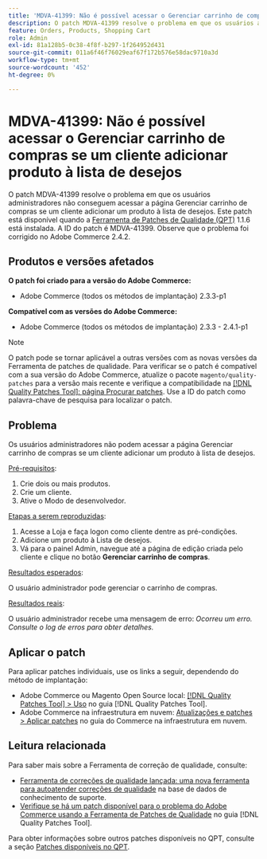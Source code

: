 ```yaml
---
title: 'MDVA-41399: Não é possível acessar o Gerenciar carrinho de compras se um cliente adicionar produto à lista de desejos'
description: O patch MDVA-41399 resolve o problema em que os usuários administradores não conseguem acessar a página Gerenciar carrinho de compras se um cliente adicionar um produto à lista de desejos. Este patch está disponível quando a [Ferramenta de correções de qualidade (QPT)](https://experienceleague.adobe.com/en/docs/commerce-operations/tools/quality-patches-tool/quality-patches-tool-to-self-serve-quality-patches) 1.1.6 está instalada. A ID do patch é MDVA-41399. Observe que o problema foi corrigido no Adobe Commerce 2.4.2.
feature: Orders, Products, Shopping Cart
role: Admin
exl-id: 81a128b5-0c38-4f8f-b297-1f264952d431
source-git-commit: 011a6f46f76029eaf67f172b576e58dac9710a3d
workflow-type: tm+mt
source-wordcount: '452'
ht-degree: 0%

---
```


# MDVA-41399: Não é possível acessar o Gerenciar carrinho de compras se um cliente adicionar produto à lista de desejos

O patch MDVA-41399 resolve o problema em que os usuários administradores não conseguem acessar a página Gerenciar carrinho de compras se um cliente adicionar um produto à lista de desejos. Este patch está disponível quando a [Ferramenta de Patches de Qualidade (QPT)](https://experienceleague.adobe.com/en/docs/commerce-operations/tools/quality-patches-tool/quality-patches-tool-to-self-serve-quality-patches) 1.1.6 está instalada. A ID do patch é MDVA-41399. Observe que o problema foi corrigido no Adobe Commerce 2.4.2.

## Produtos e versões afetados

**O patch foi criado para a versão do Adobe Commerce:**

* Adobe Commerce (todos os métodos de implantação) 2.3.3-p1

**Compatível com as versões do Adobe Commerce:**

* Adobe Commerce (todos os métodos de implantação) 2.3.3 - 2.4.1-p1

>[!NOTE]
>
>O patch pode se tornar aplicável a outras versões com as novas versões da Ferramenta de patches de qualidade. Para verificar se o patch é compatível com a sua versão do Adobe Commerce, atualize o pacote `magento/quality-patches` para a versão mais recente e verifique a compatibilidade na [[!DNL Quality Patches Tool]: página Procurar patches](https://experienceleague.adobe.com/en/docs/commerce-operations/tools/quality-patches-tool/quality-patches-tool-to-self-serve-quality-patches). Use a ID do patch como palavra-chave de pesquisa para localizar o patch.

## Problema

Os usuários administradores não podem acessar a página Gerenciar carrinho de compras se um cliente adicionar um produto à lista de desejos.

<u>Pré-requisitos</u>:

1. Crie dois ou mais produtos.
1. Crie um cliente.
1. Ative o Modo de desenvolvedor.

<u>Etapas a serem reproduzidas</u>:

1. Acesse a Loja e faça logon como cliente dentre as pré-condições.
1. Adicione um produto à Lista de desejos.
1. Vá para o painel Admin, navegue até a página de edição criada pelo cliente e clique no botão **Gerenciar carrinho de compras**.

<u>Resultados esperados</u>:

O usuário administrador pode gerenciar o carrinho de compras.

<u>Resultados reais</u>:

O usuário administrador recebe uma mensagem de erro: *Ocorreu um erro. Consulte o log de erros para obter detalhes.*

## Aplicar o patch

Para aplicar patches individuais, use os links a seguir, dependendo do método de implantação:

* Adobe Commerce ou Magento Open Source local: [[!DNL Quality Patches Tool] > Uso](/help/tools/quality-patches-tool/usage.md) no guia [!DNL Quality Patches Tool].
* Adobe Commerce na infraestrutura em nuvem: [Atualizações e patches > Aplicar patches](https://experienceleague.adobe.com/docs/commerce-cloud-service/user-guide/develop/upgrade/apply-patches.html) no guia do Commerce na infraestrutura em nuvem.

## Leitura relacionada

Para saber mais sobre a Ferramenta de correção de qualidade, consulte:

* [Ferramenta de correções de qualidade lançada: uma nova ferramenta para autoatender correções de qualidade](https://experienceleague.adobe.com/en/docs/commerce-operations/tools/quality-patches-tool/quality-patches-tool-to-self-serve-quality-patches) na base de dados de conhecimento de suporte.
* [Verifique se há um patch disponível para o problema do Adobe Commerce usando a Ferramenta de Patches de Qualidade](/help/tools/quality-patches-tool/patches-available-in-qpt/check-patch-for-magento-issue-with-magento-quality-patches.md) no guia [!DNL Quality Patches Tool].

Para obter informações sobre outros patches disponíveis no QPT, consulte a seção [Patches disponíveis no QPT](https://support.magento.com/hc/en-us/sections/360010506631-Patches-available-in-MQP-tool-).
